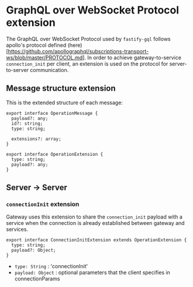 # GraphQL over WebSocket Protocol extension

The GraphQL over WebSocket Protocol used by `fastify-gql` follows apollo's protocol defined (here)[https://github.com/apollographql/subscriptions-transport-ws/blob/master/PROTOCOL.md]. In order to achieve gateway-to-service `connection_init` per client, an extension is used on the protocol for server-to-server communication.

## Message structure extension

This is the extended structure of each message:
```
export interface OperationMessage {
  payload?: any;
  id?: string;
  type: string;

  extensions?: array;
}

export interface OperationExtension {
  type: string;
  payload?: any;
}
```

## Server -> Server
### `connectionInit` extension

Gateway uses this extension to share the `connection_init` payload with a service when the connection is already established between gateway and services.

```
export interface ConnectionInitExtension extends OperationExtension {
  type: string;
  payload?: Object;
}
```

* `type: String` : 'connectionInit'
* `payload: Object` : optional parameters that the client specifies in connectionParams
